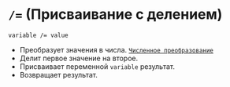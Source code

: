 # `/=` (Присваивание с делением)

`variable /= value`

- Преобразует значения в числа. [`Численное преобразование`](<../ТЕОРИЯ/Преобразование (численное).md>)
- Делит первое значение на второе.
- Присваивает переменной `variable` результат.
- Возвращает результат.
